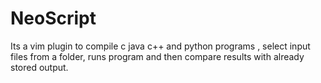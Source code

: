 # NeoScript

Its a vim plugin to compile c java c++ and python programs , select input files from a folder, runs program and then compare results
with already stored output.
